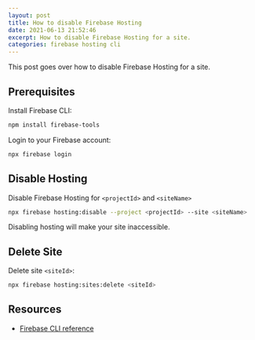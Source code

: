 ```yaml
---
layout: post
title: How to disable Firebase Hosting
date: 2021-06-13 21:52:46
excerpt: How to disable Firebase Hosting for a site.
categories: firebase hosting cli
---
```


This post goes over how to disable Firebase Hosting for a site.

## Prerequisites

Install Firebase CLI:

```sh
npm install firebase-tools
```

Login to your Firebase account:

```sh
npx firebase login
```

## Disable Hosting

Disable Firebase Hosting for `<projectId>` and `<siteName>`

```sh
npx firebase hosting:disable --project <projectId> --site <siteName>
```

Disabling hosting will make your site inaccessible.

## Delete Site

Delete site `<siteId>`:

```sh
npx firebase hosting:sites:delete <siteId>
```

## Resources

- [Firebase CLI reference](https://firebase.google.com/docs/cli/#hosting-commands)
